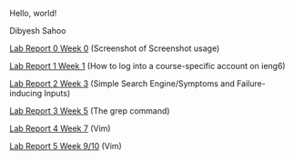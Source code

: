 Hello, world!

Dibyesh Sahoo

[Lab Report 0 Week 0](lab-report-0-week-0.md)
(Screenshot of Screenshot usage)

[Lab Report 1 Week 1](lab-report-1-week-1.md)
(How to log into a course-specific account on ieng6)

[Lab Report 2 Week 3](lab-report-2-week-3.md)
(Simple Search Engine/Symptoms and Failure-inducing Inputs)

[Lab Report 3 Week 5](lab-report-3-week-5.md)
(The grep command)

[Lab Report 4 Week 7](lab-report-4-week-7.md)
(Vim)

[Lab Report 5 Week 9/10](lab-report-5-week-8.md)
(Vim)